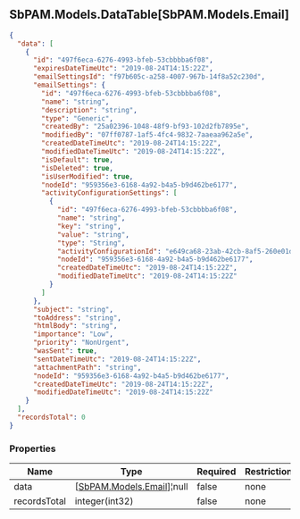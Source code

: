 
<h2 id="tocS_SbPAM.Models.DataTable[SbPAM.Models.Email]">SbPAM.Models.DataTable[SbPAM.Models.Email]</h2>

<a id="schemasbpam.models.datatable[sbpam.models.email]"></a>
<a id="schema_SbPAM.Models.DataTable[SbPAM.Models.Email]"></a>
<a id="tocSsbpam.models.datatable[sbpam.models.email]"></a>
<a id="tocssbpam.models.datatable[sbpam.models.email]"></a>

```json
{
  "data": [
    {
      "id": "497f6eca-6276-4993-bfeb-53cbbbba6f08",
      "expiresDateTimeUtc": "2019-08-24T14:15:22Z",
      "emailSettingsId": "f97b605c-a258-4007-967b-14f8a52c230d",
      "emailSettings": {
        "id": "497f6eca-6276-4993-bfeb-53cbbbba6f08",
        "name": "string",
        "description": "string",
        "type": "Generic",
        "createdBy": "25a02396-1048-48f9-bf93-102d2fb7895e",
        "modifiedBy": "07ff0787-1af5-4fc4-9832-7aaeaa962a5e",
        "createdDateTimeUtc": "2019-08-24T14:15:22Z",
        "modifiedDateTimeUtc": "2019-08-24T14:15:22Z",
        "isDefault": true,
        "isDeleted": true,
        "isUserModified": true,
        "nodeId": "959356e3-6168-4a92-b4a5-b9d462be6177",
        "activityConfigurationSettings": [
          {
            "id": "497f6eca-6276-4993-bfeb-53cbbbba6f08",
            "name": "string",
            "key": "string",
            "value": "string",
            "type": "String",
            "activityConfigurationId": "e649ca68-23ab-42cb-8af5-260e01dc50d6",
            "nodeId": "959356e3-6168-4a92-b4a5-b9d462be6177",
            "createdDateTimeUtc": "2019-08-24T14:15:22Z",
            "modifiedDateTimeUtc": "2019-08-24T14:15:22Z"
          }
        ]
      },
      "subject": "string",
      "toAddress": "string",
      "htmlBody": "string",
      "importance": "Low",
      "priority": "NonUrgent",
      "wasSent": true,
      "sentDateTimeUtc": "2019-08-24T14:15:22Z",
      "attachmentPath": "string",
      "nodeId": "959356e3-6168-4a92-b4a5-b9d462be6177",
      "createdDateTimeUtc": "2019-08-24T14:15:22Z",
      "modifiedDateTimeUtc": "2019-08-24T14:15:22Z"
    }
  ],
  "recordsTotal": 0
}

```

### Properties

|Name|Type|Required|Restrictions|Description|
|---|---|---|---|---|
|data|[[SbPAM.Models.Email](#schemasbpam.models.email)]¦null|false|none|none|
|recordsTotal|integer(int32)|false|none|none|


